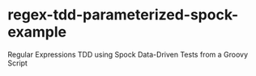 # regex-tdd-parameterized-spock-example
Regular Expressions TDD using Spock Data-Driven Tests from a Groovy Script
